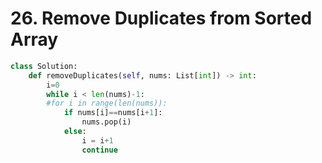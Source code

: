 # 26. Remove Duplicates from Sorted Array

```python
class Solution:
    def removeDuplicates(self, nums: List[int]) -> int:
        i=0
        while i < len(nums)-1:
        #for i in range(len(nums)):
            if nums[i]==nums[i+1]:
                nums.pop(i)
            else:
                i = i+1
                continue
```
